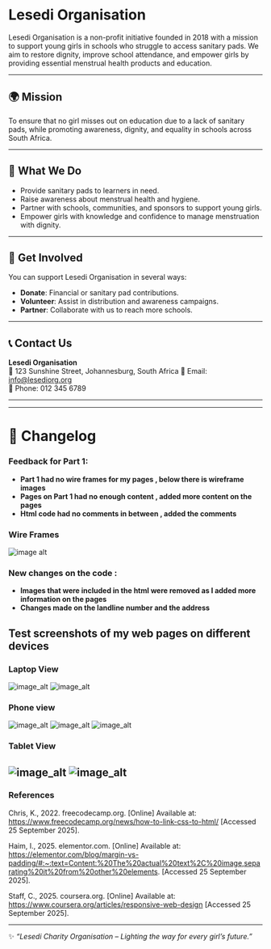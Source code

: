# Lesedi Organisation
Lesedi Organisation is a non-profit initiative founded in 2018 with a mission to support young girls in schools who struggle to access sanitary pads. We aim to restore dignity, improve school attendance, and empower girls by providing essential menstrual health products and education.

---

## 🌍 Mission
To ensure that no girl misses out on education due to a lack of sanitary pads, while promoting awareness, dignity, and equality in schools across South Africa.

---

## 📌 What We Do
- Provide sanitary pads to learners in need.  
- Raise awareness about menstrual health and hygiene.  
- Partner with schools, communities, and sponsors to support young girls.  
- Empower girls with knowledge and confidence to manage menstruation with dignity.  

---

## 🚀 Get Involved
You can support Lesedi Organisation in several ways:
- **Donate**: Financial or sanitary pad contributions.  
- **Volunteer**: Assist in distribution and awareness campaigns.  
- **Partner**: Collaborate with us to reach more schools.  

---

## 📞 Contact Us
**Lesedi Organisation**  
📍 123 Sunshine Street, Johannesburg, South Africa 
📧 Email: info@lesediorg.org  
📱 Phone: 012 345 6789

---
---
# 📌 Changelog
### Feedback for Part 1: 
- **Part 1 had no wire frames for my pages , below there is wireframe images**
- **Pages on Part 1 had no enough content , added more content on the pages**
- **Html code had no comments in between , added the comments**
### Wire Frames
![image alt](https://github.com/ST10496726/lesedicharity/blob/3708f9dd6e73d070fb0e581b40e4acf1d599bf79/Home%20page.png)

### New changes on the code :
- **Images that were included in the html were removed as I added more information on the pages**
- **Changes made on the landline number and the address**
  

## Test screenshots of my web pages on different devices
### Laptop View
![image_alt](https://github.com/ST10496726/lesedicharity/blob/a02a94fc8635e3c4584e855b57c589e59e388a0c/Laptop%20img.png)
![image_alt](https://github.com/ST10496726/lesedicharity/blob/a02a94fc8635e3c4584e855b57c589e59e388a0c/Laptop%20img%202.png)

### Phone view
![image_alt](https://github.com/ST10496726/lesedicharity/blob/a02a94fc8635e3c4584e855b57c589e59e388a0c/Phone%20img.jfif)
![image_alt](https://github.com/ST10496726/lesedicharity/blob/a02a94fc8635e3c4584e855b57c589e59e388a0c/Phone%20img%203.jfif)
![image_alt](https://github.com/ST10496726/lesedicharity/blob/a02a94fc8635e3c4584e855b57c589e59e388a0c/Phone%20img%204.jfif)

### Tablet View 
![image_alt](https://github.com/ST10496726/lesedicharity/blob/02825d66c1c11dc43e1cf0d3a132518261b28b59/Tablet%20view.jfif)
![image_alt](https://github.com/ST10496726/lesedicharity/blob/02825d66c1c11dc43e1cf0d3a132518261b28b59/Tablet%20view%20(2).jfif)
---
### References
Chris, K., 2022. freecodecamp.org. [Online] 
Available at: https://www.freecodecamp.org/news/how-to-link-css-to-html/
[Accessed 25 September 2025].

Haim, I., 2025. elementor.com. [Online] 
Available at: https://elementor.com/blog/margin-vs-padding/#:~:text=Content:%20The%20actual%20text%2C%20image,separating%20it%20from%20other%20elements.
[Accessed 25 September 2025].

Staff, C., 2025. coursera.org. [Online] 
Available at: https://www.coursera.org/articles/responsive-web-design
[Accessed 25 September 2025].




---
✨ *“Lesedi Charity Organisation – Lighting the way for every girl’s future.”*
